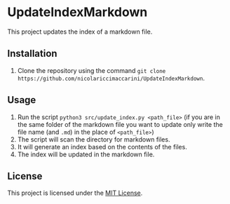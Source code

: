 # UpdateIndexMarkdown

This project updates the index of a markdown file.

## Installation

1. Clone the repository using the command `git clone https://github.com/nicolariccimaccarini/UpdateIndexMarkdown`.

## Usage

1. Run the script `python3 src/update_index.py <path_file>` (if you are in the same folder of the markdown file you want to update only write the file name (and `.md`) in the place of `<path_file>`)
2. The script will scan the directory for markdown files.
3. It will generate an index based on the contents of the files.
4. The index will be updated in the markdown file.


## License

This project is licensed under the [MIT License](./LICENSE).
